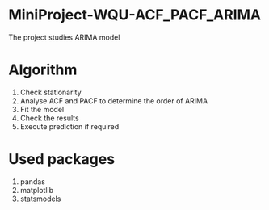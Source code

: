 # MiniProject-WQU-ACF_PACF_ARIMA
The project studies ARIMA model
# Algorithm
1. Check stationarity
2. Analyse ACF and PACF to determine the order of ARIMA
3. Fit the model
4. Check the results
5. Execute prediction if required
# Used packages
1. pandas
2. matplotlib
3. statsmodels
